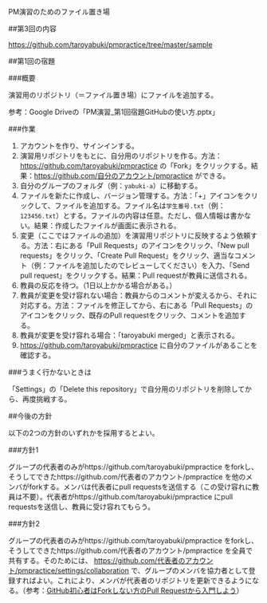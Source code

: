 PM演習のためのファイル置き場

##第3回の内容

https://github.com/taroyabuki/pmpractice/tree/master/sample

##第1回の宿題

###概要

演習用のリポジトリ（＝ファイル置き場）にファイルを追加する。

参考：Google Driveの「PM演習_第1回宿題GitHubの使い方.pptx」

###作業

1. アカウントを作り、サインインする。
1. 演習用リポジトリをもとに、自分用のリポジトリを作る。方法：https://github.com/taroyabuki/pmpractice の「Fork」をクリックする。結果：https://github.com/自分のアカウント/pmpractice ができる。
1. 自分のグループのフォルダ（例：`yabuki-a`）に移動する。
1. ファイルを新たに作成し、バージョン管理する。方法：「+」アイコンをクリックして、ファイルを追加する。ファイル名は`学生番号.txt`（例：`123456.txt`）とする。ファイルの内容は任意。ただし、個人情報は書かない。結果：作成したファイルが画面に表示される。
1. 変更（ここではファイルの追加）を演習用リポジトリに反映するよう依頼する。方法：右にある「Pull Requests」のアイコンをクリック、「New pull requests」をクリック、「Create Pull Request」をクリック、適当なコメント（例：ファイルを追加したのでレビューしてください）を入力、「Send pull request」をクリックする。結果：Pull requestが教員に送信される。
1. 教員の反応を待つ。（1日以上かかる場合がある。）
1. 教員が変更を受け容れない場合：教員からのコメントが変えるから、それに対応する。方法：ファイルを修正してから、右にある「Pull Requests」のアイコンをクリック、既存のPull requestをクリック、コメントを追加する。
1. 教員が変更を受け容れる場合：「taroyabuki merged」と表示される。
1. https://github.com/taroyabuki/pmpractice に自分のファイルがあることを確認する。


###うまく行かないときは

「Settings」の「Delete this repository」で自分用のリポジトリを削除してから、再度挑戦する。

##今後の方針

以下の2つの方針のいずれかを採用するとよい。

###方針1

グループの代表者のみがhttps://github.com/taroyabuki/pmpractice をforkし、そうしてできたhttps://github.com/代表者のアカウント/pmpractice を他のメンバがforkする。メンバは代表者にpull requestsを送信する（この受け容れに教員は不要）。代表者がhttps://github.com/taroyabuki/pmpractice にpull requestsを送信し、教員に受け容れてもらう。

###方針2

グループの代表者のみがhttps://github.com/taroyabuki/pmpractice をforkし、そうしてできたhttps://github.com/代表者のアカウント/pmpractice を全員で共有する。そのためには、 https://github.com/代表者のアカウント/pmpractice/settings/collaboration で、グループのメンバを協力者として登録すればよい。これにより、メンバが代表者のリポジトリを更新できるようになる。（参考：[GitHub初心者はForkしない方のPull Requestから入門しよう](http://blog.qnyp.com/2013/05/28/pull-request-for-github-beginners/)）
